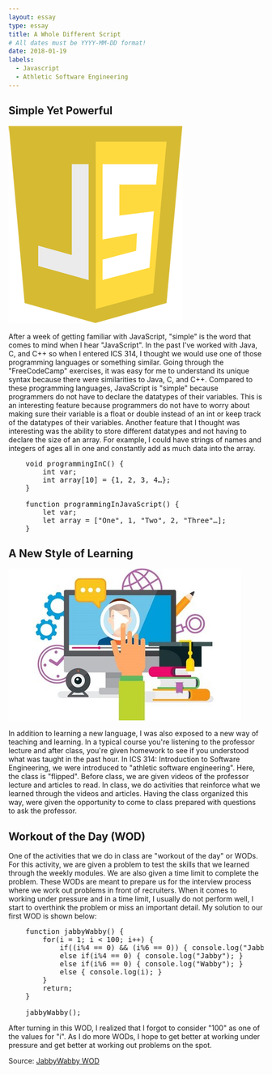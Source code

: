 ```yaml
---
layout: essay
type: essay
title: A Whole Different Script 
# All dates must be YYYY-MM-DD format!
date: 2018-01-19
labels:
  - Javascript
  - Athletic Software Engineering
---
```


## Simple Yet Powerful

<img class="ui small right floated rounded image" src="../images/javascript_logo.png">

After a week of getting familiar with JavaScript, "simple" is the word that comes to mind when I hear "JavaScript". In the past I've worked with Java, C, and C++ so when I entered  ICS 314, I thought we would use one of those programming languages or something similar. Going through the "FreeCodeCamp" exercises, it was easy for me to understand its unique syntax because there were similarities to Java, C, and C++. Compared to these programming languages, JavaScript is "simple" because programmers do not have to declare the datatypes of their variables. This is an interesting feature because programmers do not have to worry about making sure their variable is a float or double instead of an int or keep track of the datatypes of their variables. Another feature that I thought was interesting was the ability to store different datatypes and not having to declare the size of an array. For example, I could have strings of names and integers of ages all in one and constantly add as much data into the array. 

<pre>
	void programmingInC() {
		int var;
		int array[10] = {1, 2, 3, 4…};
	}

	function programmingInJavaScript() {
		let var;
		let array = ["One", 1, "Two", 2, "Three"…];
	}
</pre>

## A New Style of Learning

<img class="ui medium right floated rounded image" src="../images/FlippedClassroom.jpg">

In addition to learning a new language, I was also exposed to a new way of teaching and learning. In a typical course you're listening to the professor lecture and after class, you're given homework to see if you understood what was taught in the past hour. In ICS 314: Introduction to Software Engineering, we were introduced to "athletic software engineering". Here, the class is "flipped". Before class, we are given videos of the professor lecture and articles to read. In class, we do activities that reinforce what we learned through the videos and articles. Having the class organized this way, were given the opportunity to come to class prepared with questions to ask the professor. 

## Workout of the Day (WOD)
One of the activities that we do in class are "workout of the day" or WODs. For this activity, we are given a problem to test the skills that we learned through the weekly modules. We are also given a time limit to complete the problem. These WODs are meant to prepare us for the interview process where we work out problems in front of recruiters. When it comes to working under pressure and in a time limit, I usually do not perform well, I start to overthink the problem or miss an important detail. My solution to our first WOD is shown below: 

<pre>
	function jabbyWabby() {
		for(i = 1; i < 100; i++) {
			if((i%4 == 0) && (i%6 == 0)) { console.log("JabbyWabby"); }
			else if(i%4 == 0) { console.log("Jabby"); }
			else if(i%6 == 0) { console.log("Wabby"); }
			else { console.log(i); }
		}
		return;
	}

	jabbyWabby();
</pre>

After turning in this WOD, I realized that I forgot to consider "100" as one of the values for "i". As I do more WODs, I hope to get better at working under pressure and get better at working out problems on the spot.  

Source: <a href="http://goo.gl/S2Wbkj"><i class=""></i>JabbyWabby WOD</a>

